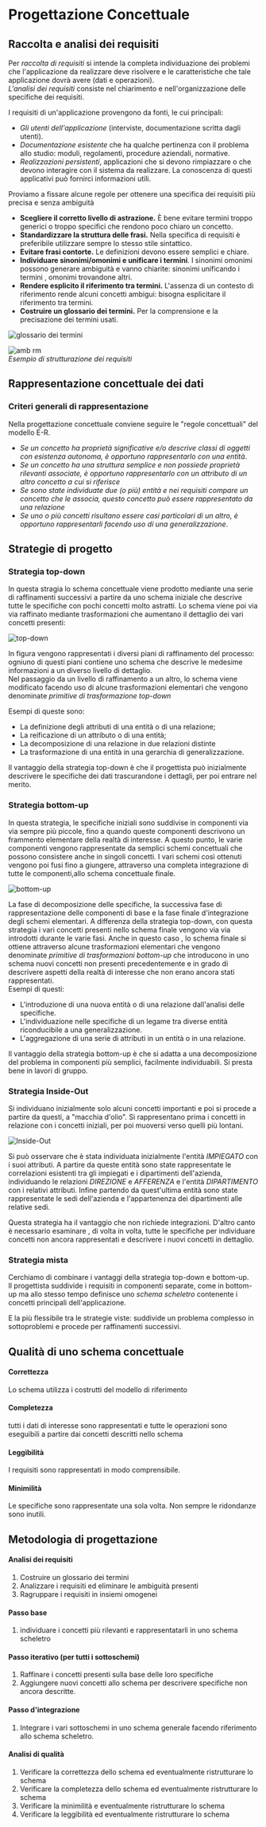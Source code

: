# Progettazione Concettuale  

## Raccolta e analisi dei requisiti  
Per *raccolta di requisiti* si intende la completa individuazione dei problemi che l'applicazione da realizzare deve risolvere e le caratteristiche che tale applicazione dovrà avere (dati e operazioni).  
*L'analisi dei requisiti* consiste nel chiarimento e nell'organizzazione delle specifiche dei requisiti.  

I requisiti di un'applicazione provengono da fonti, le cui principali:  
+ *Gli utenti dell'applicazione* (interviste, documentazione scritta dagli utenti).  
+ *Documentazione esistente* che ha qualche pertinenza con il problema allo studio: moduli, regolamenti, procedure aziendali, normative.  
+ *Realizzazioni persistenti*, applicazioni che si devono rimpiazzare o che devono interagire con il sistema da realizzare. La conoscenza di questi applicativi può fornirci informazioni utili.  

Proviamo a fissare alcune regole per ottenere una specifica dei requisiti più precisa e senza ambiguità  

+ **Scegliere il corretto livello di astrazione.** È bene evitare termini troppo generici o troppo specifici che rendono poco chiaro un concetto.  
+ **Standardizzare la struttura delle frasi.** Nella specifica di requisiti è preferibile utilizzare sempre lo stesso stile sintattico.  
+ **Evitare frasi contorte.** Le definizioni devono essere semplici e chiare.  
+ **Individuare sinonimi/omonimi e unificare i termini**. I sinonimi  omonimi possono generare ambiguità e vanno chiarite: sinonimi unificando i termini , omonimi trovandone altri.  
+ **Rendere esplicito il riferimento tra termini.** L'assenza di un contesto di riferimento rende alcuni concetti ambigui: bisogna esplicitare il riferimento tra termini.  
+ **Costruire un glossario dei termini.** Per la comprensione e la precisazione dei termini usati.  

![glossario dei termini](./Screen/glossario.png)  

![amb rm](./Screen/rm_amb.png)  
*Esempio di strutturazione dei requisiti*
## Rappresentazione concettuale dei dati  
### Criteri generali di rappresentazione  
Nella progettazione concettuale conviene seguire le "regole concettuali" del modello E-R.  

+ *Se un concetto ha proprietà significative e/o descrive classi di oggetti con esistenza autonoma, è opportuno rappresentarlo con una entità*.
+ *Se un concetto ha una struttura semplice e non possiede proprietà rilevanti associate, è opportuno rappresentarlo con un attributo di un altro concetto a cui si riferisce*  
+ *Se sono state individuate due (o più) entità e nei requisiti compare un concetto che le associa, questo concetto può essere rappresentato da una relazione*  
+ *Se uno o più concetti risultano essere casi particolari di un altro, è opportuno rappresentarli facendo uso di una generalizzazione*.  

## Strategie di progetto   
### Strategia top-down  
In questa stragia lo schema concettuale viene prodotto mediante una serie di raffinamenti successivi a partire da uno schema iniziale che descrive tutte le specifiche con pochi concetti molto astratti. Lo schema viene poi via via raffinato mediante trasformazioni che aumentano il dettaglio dei vari concetti presenti:  

![top-down](./Screen/top-down.png)  

In figura vengono rappresentati i diversi piani di raffinamento del processo: ogniuno di questi piani contiene uno schema che descrive le medesime informazioni a un diverso livello di dettaglio.   
Nel passaggio da un livello di raffinamento a un altro, lo schema viene modificato facendo uso di alcune trasformazioni elementari che vengono denominate *primitive di trasformazione top-down*  

Esempi di queste sono:  
+ La definizione degli attributi di una entità o di una relazione;  
+ La reificazione di un attributo o di una entità;  
+ La decomposizione di una relazione in due relazioni distinte  
+ La trasformazione di una entità in una gerarchia di generalizzazione.  

Il vantaggio della strategia top-down è che il progettista può inizialmente descrivere le specifiche dei dati trascurandone i dettagli, per poi entrare nel merito.  

### Strategia bottom-up  

In questa strategia, le specifiche iniziali sono suddivise in componenti via via sempre più piccole, fino a quando queste componenti descrivono un frammento elementare della realtà di interesse. A questo punto, le varie componenti vengono rappresentate da semplici schemi concettuali che possono consistere anche in singoli concetti. I vari schemi così ottenuti vengono poi fusi fino a giungere, attraverso una completa integrazione di tutte le componenti,allo schema concettuale finale.  

![bottom-up](./Screen/bottom_up.png)  

La fase di decomposizione delle specifiche, la successiva fase di rappresentazione delle componenti di base e la fase finale d'integrazione degli schemi elementari. A differenza della strategia top-down, con questa strategia i vari concetti presenti nello schema finale vengono via via introdotti durante le varie fasi. Anche in questo caso , lo schema finale si ottiene attraverso alcune trasformazioni elementari che vengono denominate *primitive di trasformazioni bottom-up* che introducono in uno schema nuovi concetti non presenti precedentemente e in grado di descrivere aspetti della realtà di interesse che non erano ancora stati rappresentati.  
Esempi di questi:  
+ L'introduzione di una nuova entità o di una relazione dall'analisi delle specifiche.  
+ L'individuazione nelle specifiche di un legame tra diverse entità riconducibile a una generalizzazione.  
+ L'aggregazione di una serie di attributi in un entità o in una relazione.  

Il vantaggio della strategia bottom-up è che si adatta a una decomposizione del problema in componenti più semplici, facilmente individuabili. Si presta bene in lavori di gruppo.  

### Strategia Inside-Out

Si individuano inizialmente solo alcuni concetti importanti e poi si procede a partire da questi, a "macchia d'olio". Si rappresentano prima i concetti in relazione con i concetti iniziali, per poi muoversi verso quelli più lontani.  

![Inside-Out](./Screen/inside-out.png)  

Si può osservare che è stata individuata inizialmente l'entità $IMPIEGATO$ con i suoi attributi. A partire da queste entità sono state rappresentate le correlazioni esistenti tra gli impiegati e i dipartimenti dell'azienda, individuando le relazioni $DIREZIONE$ e $AFFERENZA$ e l'entità $DIPARTIMENTO$ con i relativi attributi. Infine partendo da quest'ultima entità  sono state rappresentate le sedi dell'azienda e l'appartenenza dei dipartimenti alle relative sedi.  

Questa strategia ha il vantaggio che non richiede integrazioni. D'altro canto è necessario esaminare , di volta in volta, tutte le specifiche per individuare concetti non ancora rappresentati e descrivere i nuovi concetti in dettaglio.  

### Strategia mista

Cerchiamo di combinare i vantaggi della strategia top-down e bottom-up.  
Il progettista suddivide i requisiti in componenti separate, come in bottom-up ma allo stesso tempo definisce uno *schema scheletro* contenente i concetti principali dell'applicazione.  

E la più flessibile tra le strategie viste: suddivide un problema complesso in sottoproblemi e procede per raffinamenti successivi.  

## Qualità di uno schema concettuale  

#### Correttezza  
Lo schema utilizza i costrutti del modello di riferimento  

#### Completezza  

tutti i dati di interesse sono rappresentati e tutte le operazioni sono eseguibili a partire dai concetti descritti nello schema  

#### Leggibilità  
I requisiti sono rappresentati in modo comprensibile. 

#### Minimilità  

Le specifiche sono rappresentate una sola volta. Non sempre le ridondanze sono inutili.  

## Metodologia di progettazione  

#### Analisi dei requisiti  

1. Costruire un glossario dei termini  
2. Analizzare i requisiti ed eliminare le ambiguità presenti  
3. Ragruppare i requisiti in insiemi omogenei  

#### Passo base  
1. individuare i concetti più rilevanti e rappresentatarli in uno schema scheletro  

#### Passo iterativo  (per tutti i sottoschemi)  
1. Raffinare i concetti presenti sulla base delle loro specifiche  
2. Aggiungere nuovi concetti allo schema per descrivere specifiche non ancora descritte.  

#### Passo d'integrazione  

1. Integrare i vari sottoschemi in uno schema generale facendo riferimento allo schema scheletro.  

#### Analisi di qualità  
1. Verificare la correttezza dello schema ed eventualmente ristrutturare lo schema  
2. Verificare la completezza dello schema ed eventualmente ristrutturare lo schema  
3. Verificare la minimilità e eventualmente ristrutturare lo schema  
4. Verificare la leggibilità ed eventualmente ristrutturare lo schema  




